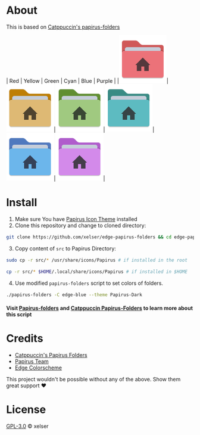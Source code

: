 # About
This is based on [Catppuccin's papirus-folders](https://github.com/catppuccin/papirus-folders)

| Red | Yellow | Green | Cyan | Blue | Purple |
|![Red](src/64x64/places/user-edge-red-home.svg)|![Yellow](src/64x64/places/user-edge-yellow-home.svg)|![Green](src/64x64/places/user-edge-green-home.svg)|![Cyan](src/64x64/places/user-edge-cyan-home.svg)|![Blue](src/64x64/places/user-edge-blue-home.svg)|![Purple](src/64x64/places/user-edge-purple-home.svg)|

# Install
1. Make sure You have [Papirus Icon Theme](https://github.com/PapirusDevelopmentTeam/papirus-icon-theme) installed
2. Clone this repository and change to cloned directory:

```sh
git clone https://github.com/xelser/edge-papirus-folders && cd edge-papirus-folders
```
3. Copy content of `src` to Papirus Directory:
```sh
sudo cp -r src/* /usr/share/icons/Papirus # if installed in the root
```
```sh
cp -r src/* $HOME/.local/share/icons/Papirus # if installed in $HOME
```
4. Use modified `papirus-folders` script to set colors of folders.
```sh
./papirus-folders -C edge-blue --theme Papirus-Dark
```
#### Visit [Papirus-folders](https://github.com/PapirusDevelopmentTeam/papirus-folders) and [Catppuccin Papirus-Folders](https://github.com/catppuccin/papirus-folders) to learn more about this script

# Credits
- [Catppuccin's Papirus Folders](https://github.com/catppuccin/papirus-folders)
- [Papirus Team](https://github.com/PapirusDevelopmentTeam)
- [Edge Colorscheme](https://github.com/sainnhe/edge)

This project wouldn't be possible without any of the above. Show them great support :heart:

# License
[GPL-3.0](./LICENSE) © xelser
